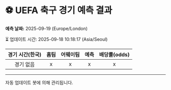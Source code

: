 # ⚽️ UEFA 축구 경기 예측 결과

**예측 날짜:** 2025-09-19 (Europe/London)

⏳ 업데이트 시간: 2025-09-18 10:18:17 (Asia/Seoul)

| 경기 시간(한국) | 홈팀 | 어웨이팀 | 예측 | 배당률(odds) |
|:-------------:|:-----:|:-------:|:-----:|:------------:|
| 경기 없음 | x | x | x | x |

---
자동 업데이트 봇에 의해 관리됩니다.
